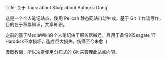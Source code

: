 Title: 关于
Tags: about
Slug: about
Authors: Dong

这是一个个人笔记站点，使用 Pelican 静态网站自动生成，基于 Git 工作流写作，目的在于积累知识，共享知识。

之前的基于MediaWiki的个人笔记由于服务器搬迁，且用于备份的Seagate 1T Harddisk不幸损坏，造成巨大损失，伤痛至今未愈 :(

汲取教训，所以决定使用分布式的 Git 来管理此站点内容。

